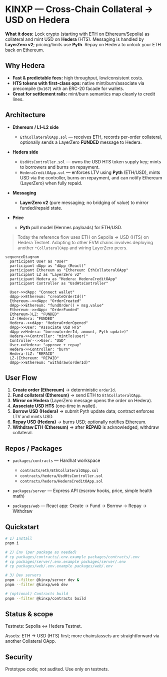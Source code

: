 # KINXP — Cross-Chain Collateral → USD on Hedera

**What it does:** Lock crypto (starting with ETH on Ethereum/Sepolia) as collateral and mint USD on **Hedera** (HTS). Messaging is handled by **LayerZero v2**; pricing/limits use **Pyth**. Repay on Hedera to unlock your ETH back on Ethereum.

## Why Hedera

* **Fast & predictable fees:** high throughput, low/consistent costs.
* **HTS tokens with first-class ops:** native mint/burn/associate via precompile (`0x167`) with an ERC-20 facade for wallets.
* **Great for settlement rails:** mint/burn semantics map cleanly to credit lines.

## Architecture

* **Ethereum / L1–L2 side**

  * `EthCollateralOApp.sol` — receives ETH, records per-order collateral, optionally sends a LayerZero **FUNDED** message to Hedera.
* **Hedera side**

  * `UsdHtsController.sol` — owns the USD HTS token supply key; mints to borrowers and burns on repayment.
  * `HederaCreditOApp.sol` — enforces LTV using **Pyth** (ETH/USD), mints USD via the controller, burns on repayment, and can notify Ethereum (LayerZero) when fully repaid.
* **Messaging**

  * **LayerZero v2** (pure messaging; no bridging of value) to mirror funded/repaid state.
* **Price**

  * **Pyth** pull model (Hermes payloads) for ETH/USD.

> Today the reference flow uses ETH on Sepolia → USD (HTS) on Hedera Testnet. Adapting to other EVM chains involves deploying another `*CollateralOApp` and wiring LayerZero peers.

```mermaid
sequenceDiagram
  participant User as "User"
  participant dApp as "dApp (React)"
  participant Ethereum as "Ethereum: EthCollateralOApp"
  participant LZ as "LayerZero v2"
  participant Hedera as "Hedera: HederaCreditOApp"
  participant Controller as "UsdHtsController"

  User->>dApp: "Connect wallet"
  dApp->>Ethereum: "createOrderId()"
  Ethereum-->>dApp: "OrderCreated"
  dApp->>Ethereum: "fundOrder() + msg.value"
  Ethereum-->>dApp: "OrderFunded"
  Ethereum-)LZ: "FUNDED"
  LZ-)Hedera: "FUNDED"
  Hedera-->>dApp: "HederaOrderOpened"
  dApp->>User: "Associate USD HTS"
  dApp->>Hedera: "borrow(orderId, amount, Pyth update)"
  Hedera->>Controller: "mintTo(user)"
  Controller-->>User: "USD"
  User->>Hedera: "approve + repay"
  Hedera->>Controller: "burn"
  Hedera-)LZ: "REPAID"
  LZ-)Ethereum: "REPAID"
  dApp->>Ethereum: "withdraw(orderId)"

```

## User Flow

1. **Create order (Ethereum)** → deterministic `orderId`.
2. **Fund collateral (Ethereum)** → send ETH to `EthCollateralOApp`.
3. **Mirror on Hedera** (LayerZero message opens the order on Hedera).
4. **Associate USD HTS** (one-time in wallet).
5. **Borrow USD (Hedera)** → submit Pyth update data; contract enforces LTV and mints USD.
6. **Repay USD (Hedera)** → burns USD; optionally notifies Ethereum.
7. **Withdraw ETH (Ethereum)** → after **REPAID** is acknowledged, withdraw collateral.

## Repos / Packages

* `packages/contracts` — Hardhat workspace

  * `contracts/eth/EthCollateralOApp.sol`
  * `contracts/hedera/UsdHtsController.sol`
  * `contracts/hedera/HederaCreditOApp.sol`
* `packages/server` — Express API (escrow hooks, price, simple health math)
* `packages/web` — React app: Create → Fund → Borrow → Repay → Withdraw

## Quickstart

```bash
# 1) Install
pnpm i

# 2) Env (per package as needed)
# cp packages/contracts/.env.example packages/contracts/.env
# cp packages/server/.env.example packages/server/.env
# cp packages/web/.env.example packages/web/.env

# 3) Dev servers
pnpm --filter @kinxp/server dev &
pnpm --filter @kinxp/web dev

# (optional) Contracts build
pnpm --filter @kinxp/contracts build
```
## Status & scope

Testnets: Sepolia ↔ Hedera Testnet.

Assets: ETH → USD (HTS) first; more chains/assets are straightforward via another Collateral OApp.

## Security

Prototype code; not audited. Use only on testnets.

